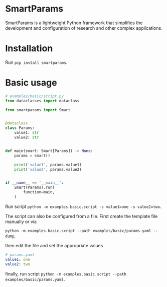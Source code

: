# SmartParams
SmartParams is a lightweight Python framework that simplifies 
the development and configuration of research 
and other complex applications.

# Installation
Run `pip install smartparams`.

# Basic usage
```python
# examples/basic/script.py
from dataclasses import dataclass

from smartparams import Smart


@dataclass
class Params:
    value1: str
    value2: str


def main(smart: Smart[Params]) -> None:
    params = smart()

    print('value1', params.value1)
    print('value2', params.value2)


if __name__ == '__main__':
    Smart(Params).run(
        function=main,
    )
```

Run script `python -m examples.basic.script -s value1=one -s value2=two`.

The script can also be configured from a file. 
First create the template file manually or via

`python -m examples.basic.script --path examples/basic/params.yaml --dump`, 

then edit the file and set the appropriate values
```yaml
# params.yaml
value1: one
value2: two
```
finally, run script `python -m examples.basic.script --path examples/basic/params.yaml`.
